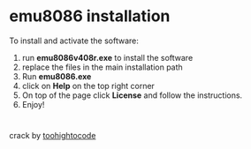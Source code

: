# emu8086 installation
To install and activate the software:
1. run **emu8086v408r.exe** to install the software
2. replace the files in the main installation path
3. Run **emu8086.exe**
4. click on **Help** on the top right corner
5. On top of the page click **License** and follow the instructions.
6. Enjoy!
 #
 crack by [toohightocode](https://github.com/toohightocode)
